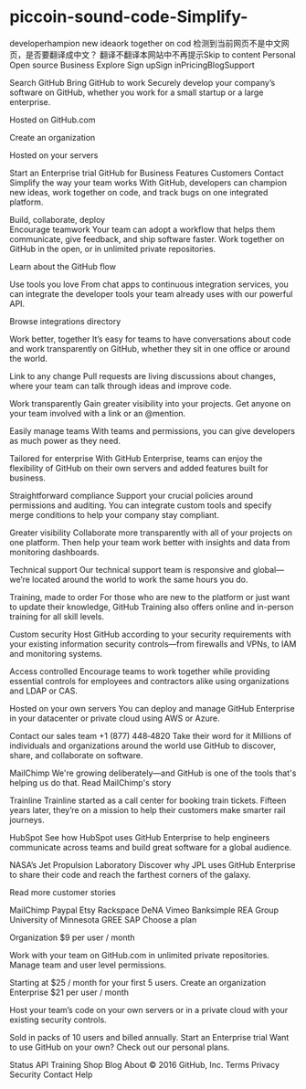 # piccoin-sound-code-Simplify-
 developerhampion new ideaork together on cod
检测到当前网页不是中文网页，是否要翻译成中文？
翻译不翻译本网站中不再提示Skip to content
Personal Open source Business Explore
Sign upSign inPricingBlogSupport
 
Search GitHub
Bring GitHub to work
Securely develop your company’s software on GitHub, whether you work for a small startup or a large enterprise.

Hosted on GitHub.com

Create an organization
 
Hosted on your servers

Start an Enterprise trial
GitHub for Business Features  Customers  Contact
Simplify the way your team works
With GitHub, developers can champion new ideas, work together on code, and track bugs on one integrated platform.

Build, collaborate, deploy	
Encourage teamwork
Your team can adopt a workflow that helps them communicate, give feedback, and ship software faster. Work together on GitHub in the open, or in unlimited private repositories.

Learn about the GitHub flow

          	
Use tools you love
From chat apps to continuous integration services, you can integrate the developer tools your team already uses with our powerful API.

Browse integrations directory

Work better, together
It’s easy for teams to have conversations about code and work transparently on GitHub, whether they sit in one office or around the world.


Link to any change
Pull requests are living discussions about changes, where your team can talk through ideas and improve code.

Work transparently
Gain greater visibility into your projects. Get anyone on your team involved with a link or an @mention.

Easily manage teams
With teams and permissions, you can give developers as much power as they need.

Tailored for enterprise
With GitHub Enterprise, teams can enjoy the flexibility of GitHub on their own servers and added features built for business.

	
Straightforward compliance
Support your crucial policies around permissions and auditing. You can integrate custom tools and specify merge conditions to help your company stay compliant.

	
Greater visibility
Collaborate more transparently with all of your projects on one platform. Then help your team work better with insights and data from monitoring dashboards.

	
Technical support
Our technical support team is responsive and global—we’re located around the world to work the same hours you do.

	
Training, made to order
For those who are new to the platform or just want to update their knowledge, GitHub Training also offers online and in-person training for all skill levels.

Custom security
Host GitHub according to your security requirements with your existing information security controls—from firewalls and VPNs, to IAM and monitoring systems.

Access controlled
Encourage teams to work together while providing essential controls for employees and contractors alike using organizations and LDAP or CAS.

Hosted on your own servers
You can deploy and manage GitHub Enterprise in your datacenter or private cloud using AWS or Azure.

Contact our sales team
+1 (877) 448‑4820
Take their word for it
Millions of individuals and organizations around the world use GitHub to discover, share, and collaborate on software.

MailChimp
We're growing deliberately—and GitHub is one of the tools that's helping us do that.
Read MailChimp's story


Trainline
Trainline started as a call center for booking train tickets. Fifteen years later, they’re on a mission to help their customers make smarter rail journeys.

HubSpot
See how HubSpot uses GitHub Enterprise to help engineers communicate across teams and build great software for a global audience.

NASA’s Jet Propulsion Laboratory
Discover why JPL uses GitHub Enterprise to share their code and reach the farthest corners of the galaxy.

Read more customer stories

MailChimp  Paypal  Etsy  Rackspace  DeNA  Vimeo Banksimple  REA Group  University of Minnesota  GREE  SAP
Choose a plan

Organization
$9 per user / month

Work with your team on GitHub.com in unlimited private repositories. Manage team and user level permissions.

Starting at $25 / month for 
your first 5 users.
Create an organization
Enterprise
$21 per user / month

Host your team’s code on your own servers or in a private cloud with your existing security controls.

Sold in packs of 10 users 
and billed annually.
Start an Enterprise trial
Want to use GitHub on your own? Check out our personal plans.

Status API Training Shop Blog About
© 2016 GitHub, Inc. Terms Privacy Security Contact Help
